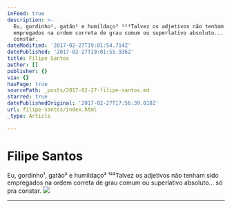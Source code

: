 ```yaml
---
inFeed: true
description: >-
  Eu, gordinho¹, gatão² e humildaço³ ¹²³Talvez os adjetivos não tenham sido
  empregados na ordem correta de grau comum ou superlativo absoluto... só pra
  constar.
dateModified: '2017-02-27T19:01:54.714Z'
datePublished: '2017-02-27T19:01:55.936Z'
title: Filipe Santos
author: []
publisher: {}
via: {}
hasPage: true
sourcePath: _posts/2017-02-27-filipe-santos.md
starred: true
datePublishedOriginal: '2017-02-27T17:56:39.018Z'
url: filipe-santos/index.html
_type: Article

---
```

# Filipe Santos

Eu, gordinho¹, gatão² e humildaço³ ¹²³Talvez os adjetivos não tenham sido empregados na ordem correta de grau comum ou superlativo absoluto... só pra constar.
![](https://imgflo.herokuapp.com/graph/2b2431f8e7ba7b0/6594a2e2b9c18e2ab09d8f463b7b09ea/noop.jpg?input=https%3A%2F%2Fscontent.xx.fbcdn.net%2Fv%2Ft1.0-0%2Fp480x480%2F12390898_10201010841868722_3149612400050150554_n.jpg%3Foh%3D8cb695f02d914fbee969c7c0a78a823a%26oe%3D59342D31)

---